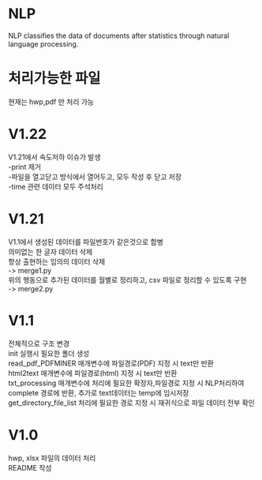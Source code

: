 # NLP

NLP classifies the data of documents after statistics through natural language processing.

# 처리가능한 파일
현재는 hwp,pdf 만 처리 가능
#

# V1.22
V1.21에서 속도저하 이슈가 발생  
-print 제거  
-파일을 열고닫고 방식에서 열어두고, 모두 작성 후 닫고 저장  
-time 관련 데이터 모두 주석처리  

# V1.21
V1.1에서 생성된 데이터를 파일번호가 같은것으로 합병  
의미없는 한 글자 데이터 삭제  
항상 출현하는 임의의 데이터 삭제  
-> merge1.py  
위의 행동으로 추가된 데이터를 월별로 정리하고, csv 파일로 정리할 수 있도록 구현  
-> merge2.py  


# V1.1
전체적으로 구조 변경  
init 실행시 필요한 폴더 생성  
read_pdf_PDFMINER 매개변수에 파일경로(PDF) 지정 시 text만 반환  
html2text 매개변수에 파일경로(html) 지정 시 text만 반환  
txt_processing 매개변수에 처리에 필요한 확장자,파일경로 지정 시 NLP처리하여 complete 경로에 반환, 추가로 text데이터는 temp에 임시저장  
get_directory_file_list 처리에 필요한 경로 지정 시 재귀식으로 파일 데이터 전부 확인  

# V1.0
hwp, xlsx 파일의 데이터 처리  
README 작성
